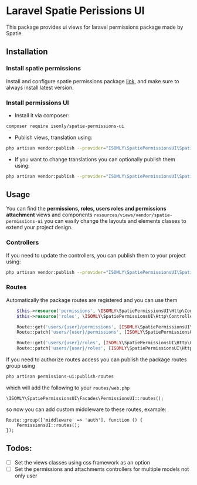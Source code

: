 # Laravel Spatie Perissions UI

This package provides ui views for laravel permissions package made by Spatie

## Installation

### Install spatie permissions

Install and configure spatie permissions package [link](https://spatie.be/docs/laravel-permission/v3/installation-laravel), and make sure to always install latest version.

### Install permissions UI

- Install it via composer:

```bash
composer require isomly/spatie-permissions-ui
```

- Publish views, translation using:

```bash
php artisan vendor:publish --provider="ISOMLY\SpatiePermissionsUI\SpatiePermissionsUiServiceProvider" --tag="views"
```

- If you want to change translations you can optionally publish them using:

```bash
php artisan vendor:publish --provider="ISOMLY\SpatiePermissionsUI\SpatiePermissionsUiServiceProvider" --tag="lang"
```

## Usage

You can find the **permissions, roles, users roles and permissions attachment** views and components `resources/views/vendor/spatie-permissions-ui` you can easily change the layouts and elements classes to extend your project design.

### Controllers

If you need to update the controllers, you can publish them to your project using:

```bash
php artisan vendor:publish --provider="ISOMLY\SpatiePermissionsUI\SpatiePermissionsUiServiceProvider" --tag="controllers"
```

### Routes

Automatically the package routes are registered and you can use them

```php
    $this->resource('permissions', \ISOMLY\SpatiePermissionsUI\Http\Controllers\PermissionController::class)->except('show');
    $this->resource('roles', \ISOMLY\SpatiePermissionsUI\Http\Controllers\RoleController::class)->except('show');

    Route::get('users/{user}/permissions', [ISOMLY\SpatiePermissionsUI\Http\Controllers\UserPermissionController::class, 'edit']);
    Route::patch('users/{user}/permissions', [ISOMLY\SpatiePermissionsUI\Http\Controllers\UserPermissionController::class, 'update'])->name('users.attach-permissions');

    Route::get('users/{user}/roles', [ISOMLY\SpatiePermissionsUI\Http\Controllers\UserRoleController::class, 'edit']);
    Route::patch('users/{user}/roles', [ISOMLY\SpatiePermissionsUI\Http\Controllers\UserRoleController::class, 'update'])->name('users.attach-roles');
```

If you need to authorize routes access you can publish the package routes group using

```bash
php artisan permissions-ui:publish-routes
```

which will add the following to your `routes/web.php`

```
\ISOMLY\SpatiePermissionsUI\Facades\PermissionsUI::routes();
```

so now you can add custom middleware to these routes, example:

```
Route::group(['middleware' => 'auth'], function () {
    PermissionsUI::routes();
});
```

## Todos:

- [ ] Set the views classes using css framework as an option
- [ ] Set the permissions and attachments controllers for multiple models not only user
